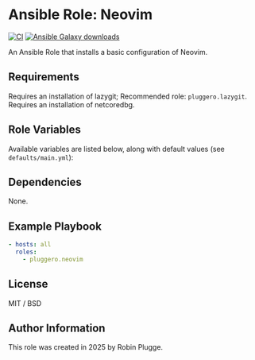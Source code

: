# Ansible Role: Neovim

[![CI](https://github.com/pluggero/ansible-role-neovim/actions/workflows/ci.yml/badge.svg)](https://github.com/pluggero/ansible-role-neovim/actions/workflows/ci.yml) [![Ansible Galaxy downloads](https://img.shields.io/ansible/role/d/pluggero/neovim?label=Galaxy%20downloads&logo=ansible&color=%23096598)](https://galaxy.ansible.com/ui/standalone/roles/pluggero/neovim)

An Ansible Role that installs a basic configuration of Neovim.

## Requirements

Requires an installation of lazygit; Recommended role: `pluggero.lazygit`.
Requires an installation of netcoredbg.

## Role Variables

Available variables are listed below, along with default values (see `defaults/main.yml`):

## Dependencies

None.

## Example Playbook

```yaml
- hosts: all
  roles:
    - pluggero.neovim
```

## License

MIT / BSD

## Author Information

This role was created in 2025 by Robin Plugge.
